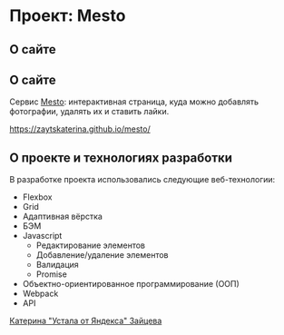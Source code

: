 # Проект: Mesto

## О сайте

## О сайте

Сервис [Mesto]([https://zaytskaterina.github.io/mesto/] "Ссылка на сайт"): интерактивная страница, куда можно добавлять фотографии, удалять их и ставить лайки.

https://zaytskaterina.github.io/mesto/

## О проекте и технологиях разработки

В разработке проекта использовались следующие веб-технологии:

<ul>
  <li>Flexbox</li>
  <li>Grid</li>
  <li>Адаптивная вёрстка</li>
  <li>БЭМ</li>
  <li>Javascript
    <ul>
      <li>Редактирование элементов</li>
      <li>Добавление/удаление элементов</li>
      <li>Валидация</li>
      <li>Promise</li>
    </ul>
  </li>
    <li>Объектно-ориентированное программирование (ООП)</li>
    <li>Webpack</li>
    <li>API</li>
</ul>


[Катерина "Устала от Яндекса" Зайцева](https://zaytskaterina.github.io/mesto/)
